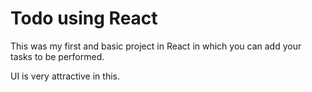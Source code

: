 # Todo using React

This was my first and basic project in React in which you can add your tasks to be performed.

UI is very attractive in this.





































